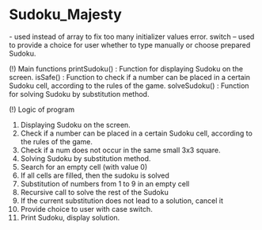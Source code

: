 # Sudoku_Majesty 
<vector> - used instead of array to fix too many initializer values error.
switch – used to provide a choice for user whether to type manually or choose prepared Sudoku. 


(!) Main functions 
printSudoku() : Function for displaying Sudoku on the screen.
isSafe() : Function to check if a number can be placed in a certain Sudoku cell, according to the rules of the game.
solveSudoku() : Function for solving Sudoku by substitution method.

(!) Logic of program 
1.	Displaying Sudoku on the screen.
2.	Check if a number can be placed in a certain Sudoku cell, according to the rules of the game.
3.	Check if a num does not occur in the same small 3x3 square.
4.	Solving Sudoku by substitution method.
5.	Search for an empty cell (with value 0)
6.	If all cells are filled, then the sudoku is solved
7.	Substitution of numbers from 1 to 9 in an empty cell
8.	Recursive call to solve the rest of the Sudoku
9.	If the current substitution does not lead to a solution, cancel it
10.	Provide choice to user with case switch. 
11.	Print Sudoku, display solution.

